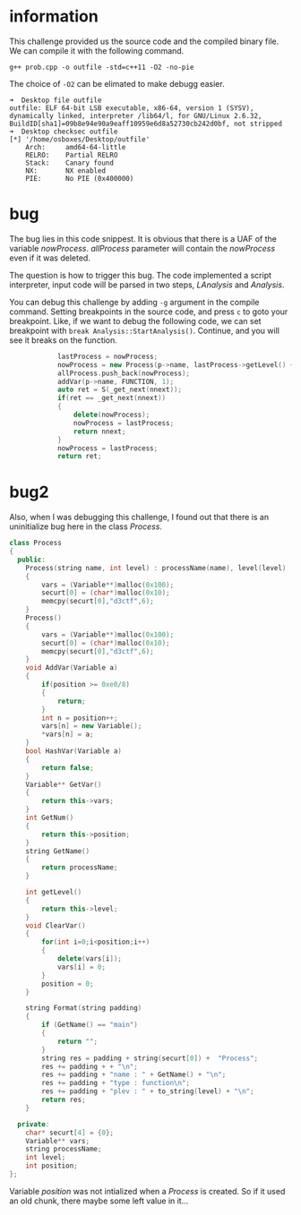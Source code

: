 # information
This challenge provided us the source code and the compiled binary file. We can compile it with the following command.
```
g++ prob.cpp -o outfile -std=c++11 -O2 -no-pie
```
The choice of `-O2` can be elimated to make debugg easier.
```
➜  Desktop file outfile 
outfile: ELF 64-bit LSB executable, x86-64, version 1 (SYSV), dynamically linked, interpreter /lib64/l, for GNU/Linux 2.6.32, BuildID[sha1]=09b8e94e90a9eaff10959e6d8a52730cb242d0bf, not stripped
➜  Desktop checksec outfile 
[*] '/home/osboxes/Desktop/outfile'
    Arch:     amd64-64-little
    RELRO:    Partial RELRO
    Stack:    Canary found
    NX:       NX enabled
    PIE:      No PIE (0x400000)
```
# bug
The bug lies in this code snippest. It is obvious that there is a UAF of the variable *nowProcess*.
*allProcess* parameter will contain the *nowProcess* even if it was deleted.

The question is how to trigger this bug. The code implemented a script interpreter, input code will be parsed in two steps, *LAnalysis* and *Analysis*.

You can debug this challenge by adding `-g` argument in the compile command. Setting breakpoints in the source code, and press `c` to goto your breakpoint.
Like, if we want to debug the following code, we can set breakpoint with `break Analysis::StartAnalysis()`. Continue, and you will see it breaks on the function.
```CPP
            lastProcess = nowProcess;
            nowProcess = new Process(p->name, lastProcess->getLevel() + 1);
            allProcess.push_back(nowProcess);
            addVar(p->name, FUNCTION, 1);
            auto ret = S(_get_next(nnext));
            if(ret == _get_next(nnext))
            {
                delete(nowProcess);
                nowProcess = lastProcess;
                return nnext;
            }
            nowProcess = lastProcess;
            return ret;
```

# bug2
Also, when I was debugging this challenge, I found out that there is an uninitialize bug here in the class *Process*.
```CPP
class Process
{
  public:
    Process(string name, int level) : processName(name), level(level) 
    {
        vars = (Variable**)malloc(0x100);
        securt[0] = (char*)malloc(0x10);
        memcpy(securt[0],"d3ctf",6);
    }
    Process()
    {
        vars = (Variable**)malloc(0x100);
        securt[0] = (char*)malloc(0x10);
        memcpy(securt[0],"d3ctf",6);
    }
    void AddVar(Variable a)
    {
        if(position >= 0xe0/8)
        {
            return;
        }
        int n = position++;
        vars[n] = new Variable();
        *vars[n] = a;
    }
    bool HashVar(Variable a)
    {
        return false;
    }
    Variable** GetVar()
    {
        return this->vars;
    }
    int GetNum()
    {
        return this->position;
    }
    string GetName()
    {
        return processName;
    }

    int getLevel()
    {
        return this->level;
    }
    void ClearVar()
    {
        for(int i=0;i<position;i++)
        {
            delete(vars[i]);
            vars[i] = 0;
        }
        position = 0;
    }

    string Format(string padding)
    {
        if (GetName() == "main")
        {
            return "";
        }
        string res = padding + string(securt[0]) +  "Process";
        res += padding + + "\n";
        res += padding + "name : " + GetName() + "\n";
        res += padding + "type : function\n";
        res += padding + "plev : " + to_string(level) + "\n";
        return res;
    }

  private:
    char* securt[4] = {0};    
    Variable** vars;
    string processName;
    int level;
    int position;
};
```
Variable *position* was not intialized when a *Process* is created. So if it used an old chunk, there maybe some left value in it...

